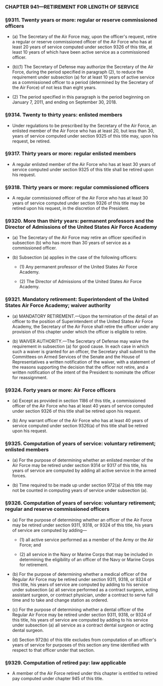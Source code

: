 ### **CHAPTER 941—RETIREMENT FOR LENGTH OF SERVICE**

### §9311. Twenty years or more: regular or reserve commissioned officers
* (a) The Secretary of the Air Force may, upon the officer's request, retire a regular or reserve commissioned officer of the Air Force who has at least 20 years of service computed under section 9326 of this title, at least 10 years of which have been active service as a commissioned officer.

* (b)(1) The Secretary of Defense may authorize the Secretary of the Air Force, during the period specified in paragraph (2), to reduce the requirement under subsection (a) for at least 10 years of active service as a commissioned officer to a period (determined by the Secretary of the Air Force) of not less than eight years.

* (2) The period specified in this paragraph is the period beginning on January 7, 2011, and ending on September 30, 2018.

### §9314. Twenty to thirty years: enlisted members
* Under regulations to be prescribed by the Secretary of the Air Force, an enlisted member of the Air Force who has at least 20, but less than 30, years of service computed under section 9325 of this title may, upon his request, be retired.

### §9317. Thirty years or more: regular enlisted members
* A regular enlisted member of the Air Force who has at least 30 years of service computed under section 9325 of this title shall be retired upon his request.

### §9318. Thirty years or more: regular commissioned officers
* A regular commissioned officer of the Air Force who has at least 30 years of service computed under section 9326 of this title may be retired upon his request, in the discretion of the President.

### §9320. More than thirty years: permanent professors and the Director of Admissions of the United States Air Force Academy
* (a) The Secretary of the Air Force may retire an officer specified in subsection (b) who has more than 30 years of service as a commissioned officer.

* (b) Subsection (a) applies in the case of the following officers:

  * (1) Any permanent professor of the United States Air Force Academy.

  * (2) The Director of Admissions of the United States Air Force Academy.

### §9321. Mandatory retirement: Superintendent of the United States Air Force Academy; waiver authority
* (a) MANDATORY RETIREMENT.—Upon the termination of the detail of an officer to the position of Superintendent of the United States Air Force Academy, the Secretary of the Air Force shall retire the officer under any provision of this chapter under which the officer is eligible to retire.

* (b) WAIVER AUTHORITY.—The Secretary of Defense may waive the requirement in subsection (a) for good cause. In each case in which such a waiver is granted for an officer, the Secretary shall submit to the Committees on Armed Services of the Senate and the House of Representatives a written notification of the waiver, with a statement of the reasons supporting the decision that the officer not retire, and a written notification of the intent of the President to nominate the officer for reassignment.

### §9324. Forty years or more: Air Force officers
* (a) Except as provided in section 1186 of this title, a commissioned officer of the Air Force who has at least 40 years of service computed under section 9326 of this title shall be retired upon his request.

* (b) Any warrant officer of the Air Force who has at least 40 years of service computed under section 9326(a) of this title shall be retired upon his request.

### §9325. Computation of years of service: voluntary retirement; enlisted members
* (a) For the purpose of determining whether an enlisted member of the Air Force may be retired under section 9314 or 9317 of this title, his years of service are computed by adding all active service in the armed forces.

* (b) Time required to be made up under section 972(a) of this title may not be counted in computing years of service under subsection (a).

### §9326. Computation of years of service: voluntary retirement; regular and reserve commissioned officers
* (a) For the purpose of determining whether an officer of the Air Force may be retired under section 9311, 9318, or 9324 of this title, his years of service are computed by adding—

  * (1) all active service performed as a member of the Army or the Air Force; and

  * (2) all service in the Navy or Marine Corps that may be included in determining the eligibility of an officer of the Navy or Marine Corps for retirement.


* (b) For the purpose of determining whether a medical officer of the Regular Air Force may be retired under section 9311, 9318, or 9324 of this title, his years of service are computed by adding to his service under subsection (a) all service performed as a contract surgeon, acting assistant surgeon, or contract physician, under a contract to serve full time and to take and change station as ordered.

* (c) For the purpose of determining whether a dental officer of the Regular Air Force may be retired under section 9311, 9318, or 9324 of this title, his years of service are computed by adding to his service under subsection (a) all service as a contract dental surgeon or acting dental surgeon.

* (d) Section 972(b) of this title excludes from computation of an officer's years of service for purposes of this section any time identified with respect to that officer under that section.

### §9329. Computation of retired pay: law applicable
* A member of the Air Force retired under this chapter is entitled to retired pay computed under chapter 945 of this title.
